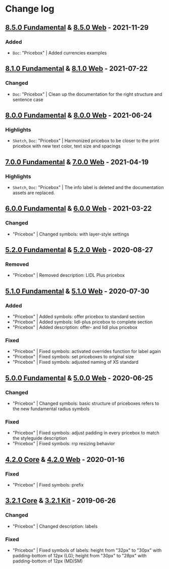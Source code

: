 # Change log

## [8.5.0 Fundamental](https://github.com/cake-hub/lidl-sketch/tree/v8.5.0) & [8.5.0 Web](https://github.com/cake-hub/lidl-web-sketch/tree/v8.5.0) - 2021-11-29

### Added

* `Doc`: "Pricebox" | Added currencies examples


## [8.1.0 Fundamental](https://github.com/cake-hub/lidl-sketch/tree/v8.1.0) & [8.1.0 Web](https://github.com/cake-hub/lidl-web-sketch/tree/v8.1.0) - 2021-07-22

### Changed

* `Doc`: "Pricebox" | Clean up the documentation for the right structure and sentence case


## [8.0.0 Fundamental](https://github.com/cake-hub/lidl-sketch/tree/v8.0.0) & [8.0.0 Web](https://github.com/cake-hub/lidl-web-sketch/tree/v8.0.0) - 2021-06-24

### Highlights

* `Sketch`, `Doc`: "Pricebox" | Harmonized pricebox to be closer to the print pricebox with new text color, text size and spacings


## [7.0.0 Fundamental](https://github.com/cake-hub/lidl-sketch/tree/v7.0.0) & [7.0.0 Web](https://github.com/cake-hub/lidl-web-sketch/tree/v7.0.0) - 2021-04-19

### Highlights

* `Sketch`, `Doc`: "Pricebox" | The info label is deleted and the documentation assets are replaced.


## [6.0.0 Fundamental](https://github.com/cake-hub/lidl-sketch/tree/v6.0.0) & [6.0.0 Web](https://github.com/cake-hub/lidl-web-sketch/tree/v6.0.0) - 2021-03-22

### Changed

* "Pricebox" | Changed symbols: with layer-style settings


## [5.2.0 Fundamental](https://github.com/cake-hub/lidl-sketch/tree/v5.2.0) & [5.2.0 Web](https://github.com/cake-hub/lidl-web-sketch/tree/v5.2.0) - 2020-08-27

### Removed

* "Pricebox" | Removed description: LIDL Plus pricebox


## [5.1.0 Fundamental](https://github.com/cake-hub/lidl-sketch/tree/v5.1.0) & [5.1.0 Web](https://github.com/cake-hub/lidl-web-sketch/tree/v5.1.0) - 2020-07-30

### Added

* "Pricebox" | Added symbols: offer pricebox to standard section
* "Pricebox" | Added symbols: lidl-plus pricebox to complete section
* "Pricebox" | Added description: offer- and lidl plus pricebox

### Fixed

* "Pricebox" | Fixed symbols: activated overrides function for label again
* "Pricebox" | Fixed symbols: set priceboxes to original size
* "Pricebox" | Fixed symbols: adjusted naming of XS standard


## [5.0.0 Fundamental](https://github.com/cake-hub/lidl-sketch/tree/v5.0.0) & [5.0.0 Web](https://github.com/cake-hub/lidl-web-sketch/tree/v5.0.0) - 2020-06-25

### Changed

* "Pricebox" | Changed symbols: basic structure of priceboxes refers to the new fundamental radius symbols

### Fixed

* "Pricebox" | Fixed symbols: adjust padding in every pricebox to match the styleguide description
* "Pricebox" | Fixed symbols: rrp resizing behavior

## [4.2.0 Core](https://www.secrz.de/bitbucket/projects/UXCAKE/repos/lidl-cake-ui-core/browse?at=refs%2Ftags%2Fv4.2.0) & [4.2.0 Web](https://www.secrz.de/bitbucket/projects/UXCAKE/repos/lidl-cake-ui-web/browse?at=refs%2Ftags%2Fv4.2.0) - 2020-01-16

### Fixed

* "Pricebox" | Fixed symbols: prefix


## [3.2.1 Core](https://www.secrz.de/bitbucket/projects/UXCAKE/repos/lidl-cake-ui-core/browse?at=refs%2Ftags%2Fv3.2.1) & [3.2.1 Kit](https://www.secrz.de/bitbucket/projects/UXCAKE/repos/lidl-cake-ui-web/browse?at=refs%2Ftags%2Fv3.2.1) - 2019-06-26

### Changed

* "Pricebox" | Changed description: labels

### Fixed

* "Pricebox" | Fixed symbols of labels: height from "32px" to "30px" with padding-bottom of 12px (LG); height from "30px" to "28px" with padding-bottom of 12px (MD/SM)
